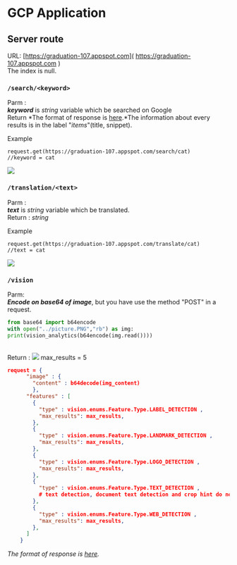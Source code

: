 # GCP Application
## Server route ##
URL: [https://graduation-107.appspot.com]( https://graduation-107.appspot.com )
<br>The index is null.

### `/search/<keyword>` ###
Parm :
<br>***keyword*** is *string* variable which be searched on Google
<br>
Return *The format of response is [here](https://developers.google.com/custom-search/json-api/v1/reference/cse/list#response).*The information about every results is in the label "*items*"(title, snippet).

Example <br>
```	
request.get(https://graduation-107.appspot.com/search/cat)
//keyword = cat
````
![](search_result.png)

### `/translation/<text>` ###
Parm :
<br>***text*** is *string* variable which be translated.
<br>
Return : *string*

Example <br>
```	
request.get(https://graduation-107.appspot.com/translate/cat)
//text = cat
````
![](translate_result.png)
### `/vision` ###
Parm:
<br> ***Encode on base64 of image***, but you have use the method "POST" in a request.
```python
from base64 import b64encode
with open("../picture.PNG","rb") as img:
print(vision_analytics(b64encode(img.read())))
```
<br>Return :
![](vision_result.png)
max_results = 5
```json
request = {
      "image" : {
        "content" : b64decode(img_content)
        },
      "features" : [
        {
          "type" : vision.enums.Feature.Type.LABEL_DETECTION ,
          "max_results": max_results,
        },
        {
          "type" : vision.enums.Feature.Type.LANDMARK_DETECTION ,
          "max_results": max_results,
        },
        {
          "type" : vision.enums.Feature.Type.LOGO_DETECTION ,
          "max_results": max_results,
        },
        {
          "type" : vision.enums.Feature.Type.TEXT_DETECTION ,
          # text detection, document text detection and crop hint do not apply "max_results".
        },
        {
          "type" : vision.enums.Feature.Type.WEB_DETECTION ,
          "max_results": max_results,
        },
      ] 
    }
```
 *The format of response is [here](https://cloud.google.com/vision/docs/reference/rest/v1/images/annotate#AnnotateImageResponse).*